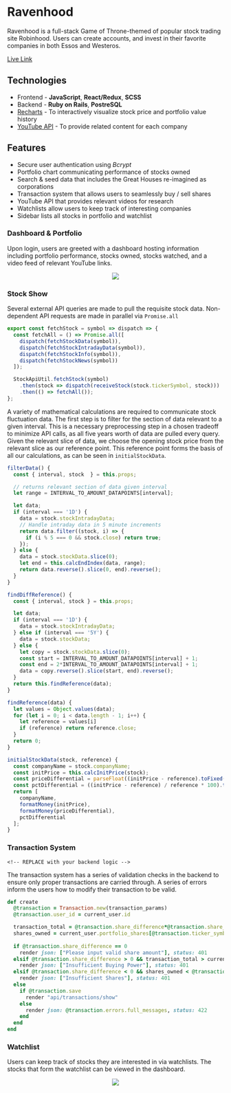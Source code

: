 # Ravenhood
Ravenhood is a full-stack Game of Throne-themed of popular stock trading site Robinhood. Users can create accounts, and invest in their favorite companies in both Essos and Westeros. 

[Live Link](https://ravenhood.herokuapp.com/#/)

## Technologies
 * Frontend - **JavaScript**, **React/Redux**, **SCSS**
 * Backend - **Ruby on Rails**, **PostreSQL**
 * [Recharts](http://recharts.org/en-US) - To interactively visualize stock price and portfolio value history
 * [YouTube API](https://developers.google.com/youtube/v3/docs/videos) - To provide related content for each company

 ## Features
  * Secure user authentication using *Bcrypt*
  * Portfolio chart communicating performance of stocks owned
  * Search & seed data that includes the Great Houses re-imagined as corporations
  * Transaction system that allows users to seamlessly buy / sell shares
  * YouTube API that provides relevant videos for research
  * Watchlists allow users to keep track of interesting companies  
  * Sidebar lists all stocks in portfolio and watchlist

  ### Dashboard & Portfolio
  Upon login, users are greeted with a dashboard hosting information including portfolio performance, stocks owned, stocks watched, and a video feed of relevant YouTube links. 

<!-- REPLACE -->
  <p align="center">
    <img src="./assets/GreenArrowSplashStandard.gif" align="center">
  </p>

<!-- REPLACE -->
  ### Stock Show
  Several external API queries are made to pull the requisite stock data. Non-dependent API requests are made in parallel via `Promise.all`

  ```js
  export const fetchStock = symbol => dispatch => {
    const fetchAll = () => Promise.all([
      dispatch(fetchStockData(symbol)),
      dispatch(fetchStockIntradayData(symbol)),
      dispatch(fetchStockInfo(symbol)),
      dispatch(fetchStockNews(symbol))
    ]);

    StockApiUtil.fetchStock(symbol)
      .then(stock => dispatch(receiveStock(stock.tickerSymbol, stock)))
      .then(() => fetchAll());
  };
  ```

  A variety of mathematical calculations are required to communicate stock fluctuation data. The first step is to filter for the section of data relevant to a given interval. This is a necessary preprocessing step in a chosen tradeoff to minimize API calls, as all five years worth of data are pulled every query. Given the relevant slice of data, we choose the opening stock price from the relevant slice as our reference point. This reference point forms the basis of all our calculations, as can be seen in `initialStockData`.

  ```js
  filterData() {
    const { interval, stock  } = this.props;

    // returns relevant section of data given interval
    let range = INTERVAL_TO_AMOUNT_DATAPOINTS[interval];

    let data;
    if (interval === '1D') {
      data = stock.stockIntradayData;
      // Handle intraday data in 5 minute increments
      return data.filter((stock, i) => { 
        if (i % 5 === 0 && stock.close) return true;
      });
    } else {
      data = stock.stockData.slice(0);
      let end = this.calcEndIndex(data, range);
      return data.reverse().slice(0, end).reverse();
    }
  }

  findDiffReference() {
    const { interval, stock } = this.props;

    let data;
    if (interval === '1D') {
      data = stock.stockIntradayData;
    } else if (interval === '5Y') {
      data = stock.stockData;
    } else {
      let copy = stock.stockData.slice(0);
      const start = INTERVAL_TO_AMOUNT_DATAPOINTS[interval] + 1;
      const end = 2*INTERVAL_TO_AMOUNT_DATAPOINTS[interval] + 1;
      data = copy.reverse().slice(start, end).reverse(); 
    }
    return this.findReference(data);
  }

  findReference(data) {
    let values = Object.values(data);
    for (let i = 0; i < data.length - 1; i++) {
      let reference = values[i]
      if (reference) return reference.close;
    }
    return 0;
  }

  initialStockData(stock, reference) {
    const companyName = stock.companyName;
    const initPrice = this.calcInitPrice(stock);
    const priceDifferential = parseFloat((initPrice - reference).toFixed(2));
    const pctDifferential = ((initPrice - reference) / reference * 100).toFixed(2);
    return [
      companyName, 
      formatMoney(initPrice), 
      formatMoney(priceDifferential), 
      pctDifferential
    ];
  }
  ```
  ### Transaction System
	<!-- REPLACE with your backend logic -->
  The transaction system has a series of validation checks in the backend to ensure only proper transactions are carried through. A series of errors inform the users how to modify their transaction to be valid.

  ```rb
  def create
    @transaction = Transaction.new(transaction_params)
    @transaction.user_id = current_user.id

    transaction_total = @transaction.share_difference*@transaction.share_price
    shares_owned = current_user.portfolio_shares[@transaction.ticker_symbol]
    
    if @transaction.share_difference == 0
      render json: ["Please input valid share amount"], status: 401
    elsif @transaction.share_difference > 0 && transaction_total > current_user.current_buying_power
      render json: ["Insufficient Buying Power"], status: 401
    elsif @transaction.share_difference < 0 && shares_owned < @transaction.share_difference.abs
      render json: ["Insufficient Shares"], status: 401
    else
      if @transaction.save 
        render "api/transactions/show"
      else
        render json: @transaction.errors.full_messages, status: 422
      end
    end
  end
  ```

  ### Watchlist
  Users can keep track of stocks they are interested in via watchlists. The stocks that form the watchlist can be viewed in the dashboard. 
  <p align="center">
    <img src="./assets/Watchlist-Standard.gif" align="center">
  </p>
